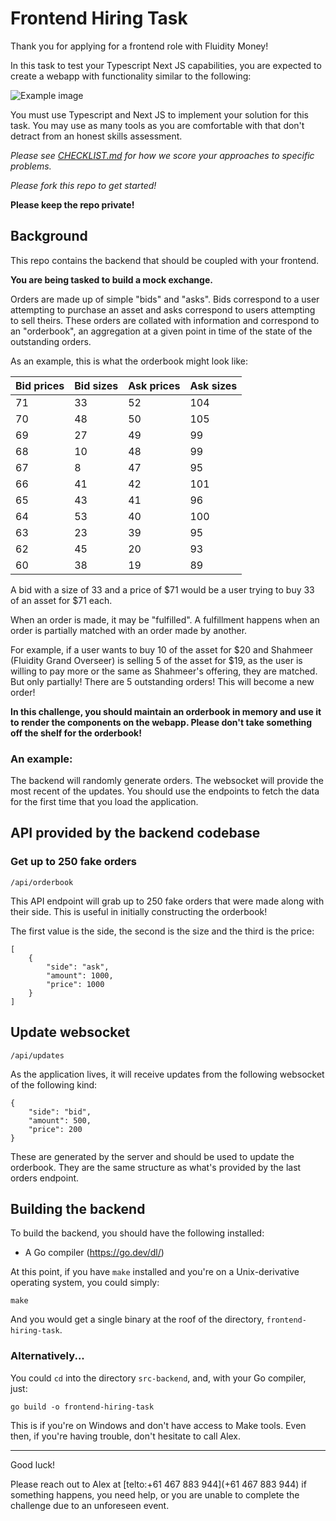 
# Frontend Hiring Task

Thank you for applying for a frontend role with Fluidity Money!

In this task to test your Typescript Next JS capabilities, you are expected
to create a webapp with functionality similar to the following:

![Example image](mock.png)

You must use Typescript and Next JS to implement your solution for this
task. You may use as many tools as you are comfortable with that don't
detract from an honest skills assessment.

*Please see [CHECKLIST.md](CHECKLIST.md) for how we score your approaches
to specific problems.*

*Please fork this repo to get started!*

**Please keep the repo private!**

## Background

This repo contains the backend that should be coupled with your
frontend.

**You are being tasked to build a mock exchange.**

Orders are made up of simple "bids" and "asks". Bids correspond
to a user attempting to purchase an asset and asks correspond to users
attempting to sell theirs. These orders are collated with information
and correspond to an "orderbook", an aggregation at a given point in
time of the state of the outstanding orders.

As an example, this is what the orderbook might look like:

| Bid prices | Bid sizes | Ask prices | Ask sizes |
|------------|-----------|------------|-----------|
|     71     |     33    |     52     |    104    |
|     70     |     48    |     50     |    105    |
|     69     |     27    |     49     |    99     |
|     68     |     10    |     48     |    99     |
|     67     |     8     |     47     |    95     |
|     66     |     41    |     42     |    101    |
|     65     |     43    |     41     |    96     |
|     64     |     53    |     40     |    100    |
|     63     |     23    |     39     |    95     |
|     62     |     45    |     20     |    93     |
|     60     |     38    |     19     |    89     |

A bid with a size of 33 and a price of $71 would be a user trying to
buy 33 of an asset for $71 each.

When an order is made, it may be "fulfilled". A fulfillment happens when
an order is partially matched with an order made by another.

For example, if a user wants to buy 10 of the asset for $20 and Shahmeer
(Fluidity Grand Overseer) is selling 5 of the asset for $19, as the
user is willing to pay more or the same as Shahmeer's offering, they
are matched. But only partially! There are 5 outstanding orders! This
will become a new order!

**In this challenge, you should maintain an orderbook in memory and use it
to render the components on the webapp. Please don't take something off
the shelf for the orderbook!**

### An example:

The backend will randomly generate orders. The websocket will provide
the most recent of the updates. You should use the endpoints to fetch the
data for the first time that you load the application.

## API provided by the backend codebase

### Get up to 250 fake orders

	/api/orderbook

This API endpoint will grab up to 250 fake orders that were made
along with their side. This is useful in initially constructing
the orderbook!

The first value is the side, the second is the size and the third is
the price:

	[
		{
			"side": "ask",
			"amount": 1000,
			"price": 1000
		}
	]

## Update websocket

	/api/updates

As the application lives, it will receive updates from the following
websocket of the following kind:

	{
		"side": "bid",
		"amount": 500,
		"price": 200
	}

These are generated by the server and should be used to update the
orderbook. They are the same structure as what's provided by the last
orders endpoint.

## Building the backend

To build the backend, you should have the following installed:

- A Go compiler (https://go.dev/dl/)

At this point, if you have `make` installed and you're on a
Unix-derivative operating system, you could simply:

	make

And you would get a single binary at the roof of the directory,
`frontend-hiring-task`.

### Alternatively...

You could `cd` into the directory `src-backend`, and, with your Go
compiler, just:

	go build -o frontend-hiring-task

This is if you're on Windows and don't have access to Make tools. Even
then, if you're having trouble, don't hesitate to call Alex.

---

Good luck!

Please reach out to Alex at [telto:+61 467 883 944](+61 467 883 944)
if something happens, you need help, or you are unable to complete the
challenge due to an unforeseen event.
